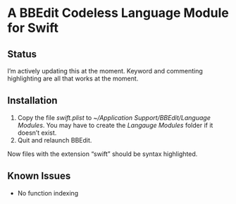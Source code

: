 # A BBEdit Codeless Language Module for Swift

## Status

I’m actively updating this at the moment. Keyword and commenting highlighting are all that works at the moment.

## Installation

1. Copy the file *swift.plist* to *~/Application Support/BBEdit/Language Modules*. You may have to create the *Langauge Modules* folder if it doesn’t exist.
2. Quit and relaunch BBEdit.

Now files with the extension “swift” should be syntax highlighted. <!-- The function popup menu in the navigation bar should also list all the declarations in the current file. -->

## Known Issues

- No function indexing
